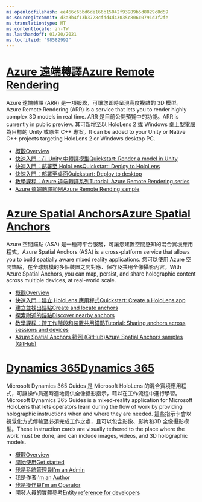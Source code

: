 ```yaml
---
ms.openlocfilehash: ee466c65bd6de166b15042f93989b5d8829c8d59
ms.sourcegitcommit: d3a3b4f13b3728cfdd4d43035c806c0791d3f2fe
ms.translationtype: MT
ms.contentlocale: zh-TW
ms.lasthandoff: 01/20/2021
ms.locfileid: "98582992"
---
```

# <a name="azure-remote-rendering"></a>[<span data-ttu-id="0f5a6-101">Azure 遠端轉譯</span><span class="sxs-lookup"><span data-stu-id="0f5a6-101">Azure Remote Rendering</span></span>](#tab/arr)

<span data-ttu-id="0f5a6-102">Azure 遠端轉譯 (ARR) 是一項服務，可讓您即時呈現高度複雜的 3D 模型。</span><span class="sxs-lookup"><span data-stu-id="0f5a6-102">Azure Remote Rendering (ARR) is a service that lets you to render highly complex 3D models in real time.</span></span> <span data-ttu-id="0f5a6-103">ARR 是目前公開預覽中的功能。</span><span class="sxs-lookup"><span data-stu-id="0f5a6-103">ARR is currently in public preview.</span></span> <span data-ttu-id="0f5a6-104">其可新增至以 HoloLens 2 或 Windows 桌上型電腦為目標的 Unity 或原生 C++ 專案。</span><span class="sxs-lookup"><span data-stu-id="0f5a6-104">It can be added to your Unity or Native C++ projects targeting HoloLens 2 or Windows desktop PC.</span></span>

* [<span data-ttu-id="0f5a6-105">概觀</span><span class="sxs-lookup"><span data-stu-id="0f5a6-105">Overview</span></span>](/azure/remote-rendering/overview/about) 
* [<span data-ttu-id="0f5a6-106">快速入門：在 Unity 中轉譯模型</span><span class="sxs-lookup"><span data-stu-id="0f5a6-106">Quickstart: Render a model in Unity</span></span>](/azure/remote-rendering/quickstarts/render-model) 
* [<span data-ttu-id="0f5a6-107">快速入門：部署至 HoloLens</span><span class="sxs-lookup"><span data-stu-id="0f5a6-107">Quickstart: Deploy to HoloLens</span></span>](/azure/remote-rendering/quickstarts/deploy-to-hololens) 
* [<span data-ttu-id="0f5a6-108">快速入門：部署至桌面</span><span class="sxs-lookup"><span data-stu-id="0f5a6-108">Quickstart: Deploy to desktop</span></span>](/azure/remote-rendering/quickstarts/deploy-to-desktop) 
* [<span data-ttu-id="0f5a6-109">教學課程：Azure 遠端轉譯系列</span><span class="sxs-lookup"><span data-stu-id="0f5a6-109">Tutorial: Azure Remote Rendering series</span></span>](/azure/remote-rendering/tutorials/unity/tutorial-landing) 
* [<span data-ttu-id="0f5a6-110">Azure 遠端轉譯範例</span><span class="sxs-lookup"><span data-stu-id="0f5a6-110">Azure Remote Rending sample</span></span>](/azure/remote-rendering/samples/showcase-app)

# <a name="azure-spatial-anchors"></a>[<span data-ttu-id="0f5a6-111">Azure Spatial Anchors</span><span class="sxs-lookup"><span data-stu-id="0f5a6-111">Azure Spatial Anchors</span></span>](#tab/asa)

<span data-ttu-id="0f5a6-112">Azure 空間錨點 (ASA) 是一種跨平台服務，可讓您建置空間感知的混合實境應用程式。</span><span class="sxs-lookup"><span data-stu-id="0f5a6-112">Azure Spatial Anchors (ASA) is a cross-platform service that allows you to build spatially aware mixed reality applications.</span></span> <span data-ttu-id="0f5a6-113">您可以使用 Azure 空間錨點，在全球規模的多個裝置之間對應、保存及共用全像攝影內容。</span><span class="sxs-lookup"><span data-stu-id="0f5a6-113">With Azure Spatial Anchors, you can map, persist, and share holographic content across multiple devices, at real-world scale.</span></span>

* [<span data-ttu-id="0f5a6-114">概觀</span><span class="sxs-lookup"><span data-stu-id="0f5a6-114">Overview</span></span>](/azure/spatial-anchors/overview) 
* [<span data-ttu-id="0f5a6-115">快速入門：建立 HoloLens 應用程式</span><span class="sxs-lookup"><span data-stu-id="0f5a6-115">Quickstart: Create a HoloLens app</span></span>](/azure/spatial-anchors/quickstarts/get-started-unity-hololens) 
* [<span data-ttu-id="0f5a6-116">建立並找出錨點</span><span class="sxs-lookup"><span data-stu-id="0f5a6-116">Create and locate anchors</span></span>](/azure/spatial-anchors/how-tos/create-locate-anchors-unity) 
* [<span data-ttu-id="0f5a6-117">探索附近的錨點</span><span class="sxs-lookup"><span data-stu-id="0f5a6-117">Discover nearby anchors</span></span>](/azure/spatial-anchors/how-tos/set-up-coarse-reloc-unity)
* [<span data-ttu-id="0f5a6-118">教學課程：跨工作階段和裝置共用錨點</span><span class="sxs-lookup"><span data-stu-id="0f5a6-118">Tutorial: Sharing anchors across sessions and devices</span></span>](/azure/spatial-anchors/tutorials/tutorial-share-anchors-across-devices?tabs=VS%2cAndroid)  
* [<span data-ttu-id="0f5a6-119">Azure Spatial Anchors 範例 (GitHub)</span><span class="sxs-lookup"><span data-stu-id="0f5a6-119">Azure Spatial Anchors samples (GitHub)</span></span>](https://github.com/Azure/azure-spatial-anchors-samples) 

# <a name="dynamics-365"></a>[<span data-ttu-id="0f5a6-120">Dynamics 365</span><span class="sxs-lookup"><span data-stu-id="0f5a6-120">Dynamics 365</span></span>](#tab/D365)

<span data-ttu-id="0f5a6-121">Microsoft Dynamics 365 Guides 是 Microsoft HoloLens 的混合實境應用程式，可讓操作員適時適地提供全像攝影指示，藉以在工作流程中進行學習。</span><span class="sxs-lookup"><span data-stu-id="0f5a6-121">Microsoft Dynamics 365 Guides is a mixed-reality application for Microsoft HoloLens that lets operators learn during the flow of work by providing holographic instructions when and where they are needed.</span></span> <span data-ttu-id="0f5a6-122">這些指示卡會以視覺化方式傳輸至必須完成工作之處，且可以包含影像、影片和3D 全像攝影模型。</span><span class="sxs-lookup"><span data-stu-id="0f5a6-122">These instruction cards are visually tethered to the place where the work must be done, and can include images, videos, and 3D holographic models.</span></span>

* [<span data-ttu-id="0f5a6-123">概觀</span><span class="sxs-lookup"><span data-stu-id="0f5a6-123">Overview</span></span>](/dynamics365/mixed-reality/guides/) 
* [<span data-ttu-id="0f5a6-124">開始使用</span><span class="sxs-lookup"><span data-stu-id="0f5a6-124">Get started</span></span>](/dynamics365/mixed-reality/guides/get-started) 
* [<span data-ttu-id="0f5a6-125">我是系統管理員</span><span class="sxs-lookup"><span data-stu-id="0f5a6-125">I'm an Admin</span></span>](/dynamics365/mixed-reality/guides/setup)
* [<span data-ttu-id="0f5a6-126">我是作者</span><span class="sxs-lookup"><span data-stu-id="0f5a6-126">I'm an Author</span></span>](/dynamics365/mixed-reality/guides/authoring-overview) 
* [<span data-ttu-id="0f5a6-127">我是操作員</span><span class="sxs-lookup"><span data-stu-id="0f5a6-127">I'm an Operator</span></span>](/dynamics365/mixed-reality/guides/operator-overview) 
* [<span data-ttu-id="0f5a6-128">開發人員的實體參考</span><span class="sxs-lookup"><span data-stu-id="0f5a6-128">Entity reference for developers</span></span>](/dynamics365/mixed-reality/guides/developer-entity-reference)